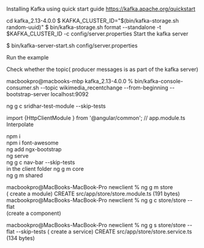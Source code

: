 Installing Kafka using quick start guide
https://kafka.apache.org/quickstart

cd kafka_2.13-4.0.0
$ KAFKA_CLUSTER_ID="$(bin/kafka-storage.sh random-uuid)"
$ bin/kafka-storage.sh format --standalone -t $KAFKA_CLUSTER_ID -c config/server.properties
Start the kafka server

$ bin/kafka-server-start.sh config/server.properties

Run the example 



Check whether the topic( producer messages is as part of the kafka server)

macbookpro@macbooks-mbp kafka_2.13-4.0.0 % bin/kafka-console-consumer.sh --topic wikimedia_recentchange --from-beginning --bootstrap-server localhost:9092


 ng g c sridhar-test-module --skip-tests

 import  {HttpClientModule } from '@angular/common'; 
 // app.module.ts
 Interpolate


 npm i <br/>
 npm i font-awesome <br/>
 ng add ngx-bootstrap <br/>
 ng serve <br/>
 ng g c nav-bar  --skip-tests <br/>
 in the client folder
  ng g m core <br/>
  ng g m shared <br/>

  macbookpro@MacBooks-MacBook-Pro newclient % ng g m store  <br/>   ( create a module)
CREATE src/app/store/store.module.ts (191 bytes)  <br/>
macbookpro@MacBooks-MacBook-Pro newclient % ng g c store/store --flat <br/> (create a component)

macbookpro@MacBooks-MacBook-Pro newclient % ng g s store/store --flat --skip-tests     ( create a service)
CREATE src/app/store/store.service.ts (134 bytes)
  
 

